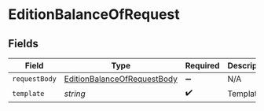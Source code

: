 # EditionBalanceOfRequest


## Fields

| Field                                                                                 | Type                                                                                  | Required                                                                              | Description                                                                           |
| ------------------------------------------------------------------------------------- | ------------------------------------------------------------------------------------- | ------------------------------------------------------------------------------------- | ------------------------------------------------------------------------------------- |
| `requestBody`                                                                         | [EditionBalanceOfRequestBody](../../models/operations/editionbalanceofrequestbody.md) | :heavy_minus_sign:                                                                    | N/A                                                                                   |
| `template`                                                                            | *string*                                                                              | :heavy_check_mark:                                                                    | Template id                                                                           |